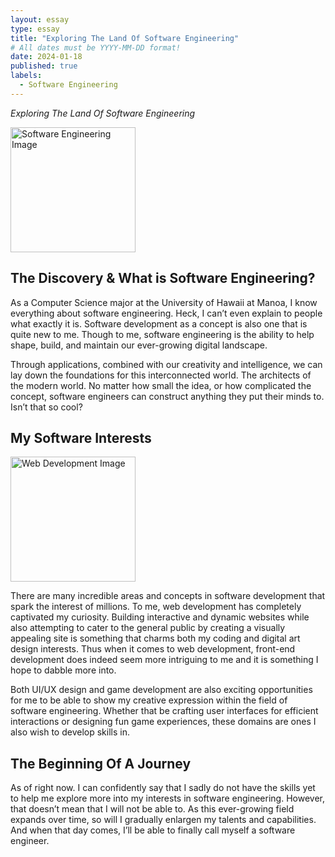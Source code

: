 ```yaml
---
layout: essay
type: essay
title: "Exploring The Land Of Software Engineering"
# All dates must be YYYY-MM-DD format!
date: 2024-01-18
published: true
labels:
  - Software Engineering
---
```


*Exploring The Land Of Software Engineering*

<img width="200px"
    class="rounded float-start pe-4"
    src="https://www.clarkson.edu/sites/default/files/2023-06/Software-Engineering-Hero-1600x900.jpg" alt="Software Engineering Image">

## The Discovery & What is Software Engineering?

As a Computer Science major at the University of Hawaii at Manoa, I know everything about software engineering. Heck, I can’t even explain to people what exactly it is. Software development as a concept is also one that is quite new to me. Though to me, software engineering is the ability to help shape, build, and maintain our ever-growing digital landscape. 

Through applications, combined with our creativity and intelligence, we can lay down the foundations for this interconnected world. The architects of the modern world. No matter how small the idea, or how complicated the concept, software engineers can construct anything they put their minds to. Isn’t that so cool? 

## My Software Interests

<img width="200px"
    class="rounded float-start pe-4"
    src="https://www.elegantthemes.com/blog/wp-content/uploads/2018/12/top11.png" alt="Web Development Image">

There are many incredible areas and concepts in software development that spark the interest of millions. To me, web development has completely captivated my curiosity. Building interactive and dynamic websites while also attempting to cater to the general public by creating a visually appealing site is something that charms both my coding and digital art design interests. Thus when it comes to web development, front-end development does indeed seem more intriguing to me and it is something I hope to dabble more into.

Both UI/UX design and game development are also exciting opportunities for me to be able to show my creative expression within the field of software engineering. Whether that be crafting user interfaces for efficient interactions or designing fun game experiences, these domains are ones I also wish to develop skills in.

## The Beginning Of A Journey

As of right now. I can confidently say that I sadly do not have the skills yet to help me explore more into my interests in software engineering. However, that doesn’t mean that I will not be able to. As this ever-growing field expands over time, so will I gradually enlargen my talents and capabilities. And when that day comes, I’ll be able to finally call myself a software engineer.



